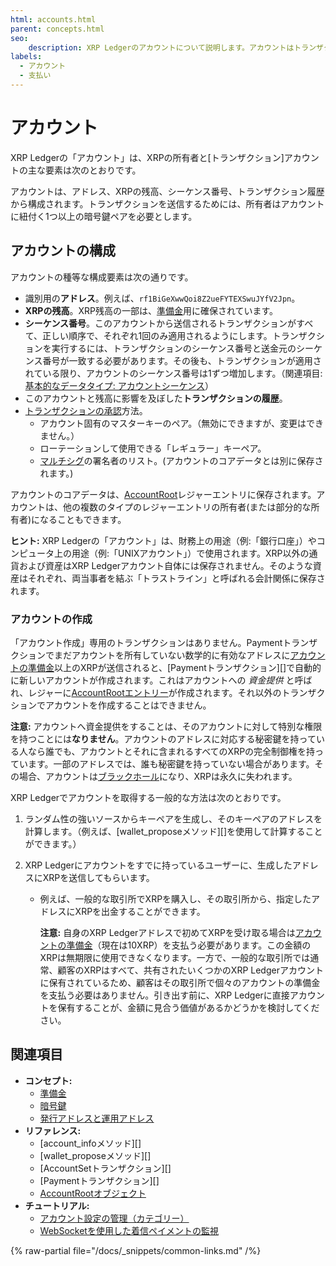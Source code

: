 ```yaml
---
html: accounts.html
parent: concepts.html
seo:
    description: XRP Ledgerのアカウントについて説明します。アカウントはトランザクションを送信でき、XRPを保有できます。
labels:
  - アカウント
  - 支払い
---
```

# アカウント

XRP Ledgerの「アカウント」は、XRPの所有者と[トランザクション]アカウントの主な要素は次のとおりです。

アカウントは、アドレス、XRPの残高、シーケンス番号、トランザクション履歴から構成されます。トランザクションを送信するためには、所有者はアカウントに紐付く1つ以上の暗号鍵ペアを必要とします。


## アカウントの構成

アカウントの種等な構成要素は次の通りです。

- 識別用の**アドレス**。例えば、`rf1BiGeXwwQoi8Z2ueFYTEXSwuJYfV2Jpn`。
- **XRPの残高**。XRP残高の一部は、[準備金](reserves.md)用に確保されています。
- **シーケンス番号**。このアカウントから送信されるトランザクションがすべて、正しい順序で、それぞれ1回のみ適用されるようにします。トランザクションを実行するには、トランザクションのシーケンス番号と送金元のシーケンス番号が一致する必要があります。その後も、トランザクションが適用されている限り、アカウントのシーケンス番号は1ずつ増加します。（関連項目: [基本的なデータタイプ: アカウントシーケンス](../../references/protocol/data-types/basic-data-types.md#アカウントシーケンス)）
- このアカウントと残高に影響を及ぼした**トランザクションの履歴**。
- [トランザクションの承認](../transactions/index.md#トランザクションの承認)方法。
    - アカウント固有のマスターキーのペア。（無効にできますが、変更はできません。）
    - ローテーションして使用できる「レギュラー」キーペア。
    - [マルチシグ](multi-signing.md)の署名者のリスト。(アカウントのコアデータとは別に保存されます。)

アカウントのコアデータは、[AccountRoot](../../references/protocol/ledger-data/ledger-entry-types/accountroot.md)レジャーエントリに保存されます。アカウントは、他の複数のタイプのレジャーエントリの所有者(または部分的な所有者)になることもできます。

**ヒント:** XRP Ledgerの「アカウント」は、財務上の用途（例:「銀行口座」）やコンピュータ上の用途（例:「UNIXアカウント」）で使用されます。XRP以外の通貨および資産はXRP Ledgerアカウント自体には保存されません。そのような資産はそれぞれ、両当事者を結ぶ「トラストライン」と呼ばれる会計関係に保存されます。


### アカウントの作成

「アカウント作成」専用のトランザクションはありません。Paymentトランザクションでまだアカウントを所有していない数学的に有効なアドレスに[アカウントの準備金](reserves.md)以上のXRPが送信されると、[Paymentトランザクション][]で自動的に新しいアカウントが作成されます。これはアカウントへの _資金提供_ と呼ばれ、レジャーに[AccountRootエントリー](../../references/protocol/ledger-data/ledger-entry-types/accountroot.md)が作成されます。それ以外のトランザクションでアカウントを作成することはできません。

**注意:** アカウントへ資金提供をすることは、そのアカウントに対して特別な権限を持つことには**なりません**。アカウントのアドレスに対応する秘密鍵を持っている人なら誰でも、アカウントとそれに含まれるすべてのXRPの完全制御権を持っています。一部のアドレスでは、誰も秘密鍵を持っていない場合があります。その場合、アカウントは[ブラックホール](addresses.md#特別なアドレス)になり、XRPは永久に失われます。

XRP Ledgerでアカウントを取得する一般的な方法は次のとおりです。

1. ランダム性の強いソースからキーペアを生成し、そのキーペアのアドレスを計算します。（例えば、[wallet_proposeメソッド][]を使用して計算することができます。）

2. XRP Ledgerにアカウントをすでに持っているユーザーに、生成したアドレスにXRPを送信してもらいます。

    - 例えば、一般的な取引所でXRPを購入し、その取引所から、指定したアドレスにXRPを出金することができます。

        **注意:** 自身のXRP Ledgerアドレスで初めてXRPを受け取る場合は[アカウントの準備金](reserves.md)（現在は10XRP）を支払う必要があります。この金額のXRPは無期限に使用できなくなります。一方で、一般的な取引所では通常、顧客のXRPはすべて、共有されたいくつかのXRP Ledgerアカウントに保有されているため、顧客はその取引所で個々のアカウントの準備金を支払う必要はありません。引き出す前に、XRP Ledgerに直接アカウントを保有することが、金額に見合う価値があるかどうかを検討してください。



## 関連項目

- **コンセプト:**
    - [準備金](reserves.md)
    - [暗号鍵](cryptographic-keys.md)
   - [発行アドレスと運用アドレス](account-types.md)
- **リファレンス:**
    - [account_infoメソッド][]
    - [wallet_proposeメソッド][]
   - [AccountSetトランザクション][]
    - [Paymentトランザクション][]
  - [AccountRootオブジェクト](../../references/protocol/ledger-data/ledger-entry-types/accountroot.md)
- **チュートリアル:**
    - [アカウント設定の管理（カテゴリー）](../../tutorials/tasks/manage-account-settings/index.md)
    - [WebSocketを使用した着信ペイメントの監視](../../tutorials/http-websocket-apis/monitor-incoming-payments-with-websocket.md)

{% raw-partial file="/docs/_snippets/common-links.md" /%}
